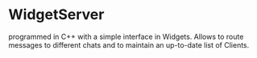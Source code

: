 # WidgetServer
programmed in C++ with a simple interface in Widgets. Allows to route messages to different chats and to maintain an up-to-date list of Clients.
